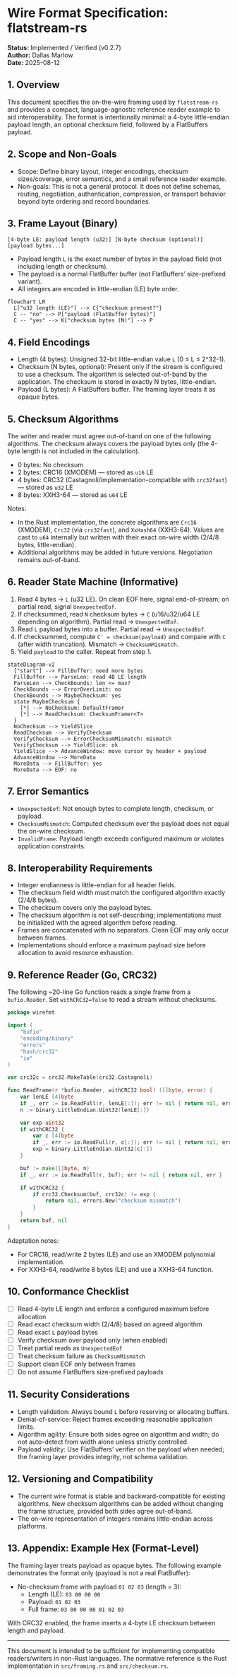 # Wire Format Specification: flatstream-rs

**Status:** Implemented / Verified (v0.2.7)  
**Author:** Dallas Marlow  
**Date:** 2025-08-12

## 1. Overview

This document specifies the on-the-wire framing used by `flatstream-rs` and provides a compact, language-agnostic reference reader example to aid interoperability. The format is intentionally minimal: a 4-byte little-endian payload length, an optional checksum field, followed by a FlatBuffers payload.

## 2. Scope and Non-Goals

- Scope: Define binary layout, integer encodings, checksum sizes/coverage, error semantics, and a small reference reader example.
- Non-goals: This is not a general protocol. It does not define schemas, routing, negotiation, authentication, compression, or transport behavior beyond byte ordering and record boundaries.

## 3. Frame Layout (Binary)

```
[4-byte LE: payload length (u32)] [N-byte checksum (optional)] [payload bytes...]
```

- Payload length `L` is the exact number of bytes in the payload field (not including length or checksum).
- The payload is a normal FlatBuffer buffer (not FlatBuffers’ size-prefixed variant).
- All integers are encoded in little-endian (LE) byte order.

```mermaid
flowchart LR
  L["u32 length (LE)"] --> C{"checksum present?"}
  C -- "no" --> P["payload (FlatBuffer bytes)"]
  C -- "yes" --> K["checksum bytes (N)"] --> P
```

## 4. Field Encodings

- Length (4 bytes): Unsigned 32-bit little-endian value `L` (0 ≤ L ≤ 2^32-1).
- Checksum (N bytes, optional): Present only if the stream is configured to use a checksum. The algorithm is selected out-of-band by the application. The checksum is stored in exactly N bytes, little-endian.
- Payload (L bytes): A FlatBuffers buffer. The framing layer treats it as opaque bytes.

## 5. Checksum Algorithms

The writer and reader must agree out-of-band on one of the following algorithms. The checksum always covers the payload bytes only (the 4-byte length is not included in the calculation).

- 0 bytes: No checksum
- 2 bytes: CRC16 (XMODEM) — stored as `u16` LE
- 4 bytes: CRC32 (Castagnoli/implementation-compatible with `crc32fast`) — stored as `u32` LE
- 8 bytes: XXH3-64 — stored as `u64` LE

Notes:
- In the Rust implementation, the concrete algorithms are `Crc16` (XMODEM), `Crc32` (via `crc32fast`), and `XxHash64` (XXH3-64). Values are cast to `u64` internally but written with their exact on-wire width (2/4/8 bytes, little-endian).
- Additional algorithms may be added in future versions. Negotiation remains out-of-band.

## 6. Reader State Machine (Informative)

1. Read 4 bytes → `L` (u32 LE). On clean EOF here, signal end-of-stream; on partial read, signal `UnexpectedEof`.
2. If checksummed, read `N` checksum bytes → `C` (u16/u32/u64 LE depending on algorithm). Partial read → `UnexpectedEof`.
3. Read `L` payload bytes into a buffer. Partial read → `UnexpectedEof`.
4. If checksummed, compute `C' = checksum(payload)` and compare with `C` (after width truncation). Mismatch → `ChecksumMismatch`.
5. Yield `payload` to the caller. Repeat from step 1.

```mermaid
stateDiagram-v2
  ["start"] --> FillBuffer: need more bytes
  FillBuffer --> ParseLen: read 4B LE length
  ParseLen --> CheckBounds: len <= max?
  CheckBounds --> ErrorOverLimit: no
  CheckBounds --> MaybeChecksum: yes
  state MaybeChecksum {
    [*] --> NoChecksum: DefaultFramer
    [*] --> ReadChecksum: ChecksumFramer<T>
  }
  NoChecksum --> YieldSlice
  ReadChecksum --> VerifyChecksum
  VerifyChecksum --> ErrorChecksumMismatch: mismatch
  VerifyChecksum --> YieldSlice: ok
  YieldSlice --> AdvanceWindow: move cursor by header + payload
  AdvanceWindow --> MoreData
  MoreData --> FillBuffer: yes
  MoreData --> EOF: no
```

## 7. Error Semantics

- `UnexpectedEof`: Not enough bytes to complete length, checksum, or payload.
- `ChecksumMismatch`: Computed checksum over the payload does not equal the on-wire checksum.
- `InvalidFrame`: Payload length exceeds configured maximum or violates application constraints.

## 8. Interoperability Requirements

- Integer endianness is little-endian for all header fields.
- The checksum field width must match the configured algorithm exactly (2/4/8 bytes).
- The checksum covers only the payload bytes.
- The checksum algorithm is not self-describing; implementations must be initialized with the agreed algorithm before reading.
- Frames are concatenated with no separators. Clean EOF may only occur between frames.
- Implementations should enforce a maximum payload size before allocation to avoid resource exhaustion.

## 9. Reference Reader (Go, CRC32)

The following ~20-line Go function reads a single frame from a `bufio.Reader`. Set `withCRC32=false` to read a stream without checksums.

```go
package wirefmt

import (
    "bufio"
    "encoding/binary"
    "errors"
    "hash/crc32"
    "io"
)

var crc32c = crc32.MakeTable(crc32.Castagnoli)

func ReadFrame(r *bufio.Reader, withCRC32 bool) ([]byte, error) {
    var lenLE [4]byte
    if _, err := io.ReadFull(r, lenLE[:]); err != nil { return nil, err }
    n := binary.LittleEndian.Uint32(lenLE[:])

    var exp uint32
    if withCRC32 {
        var c [4]byte
        if _, err := io.ReadFull(r, c[:]); err != nil { return nil, err }
        exp = binary.LittleEndian.Uint32(c[:])
    }

    buf := make([]byte, n)
    if _, err := io.ReadFull(r, buf); err != nil { return nil, err }

    if withCRC32 {
        if crc32.Checksum(buf, crc32c) != exp {
            return nil, errors.New("checksum mismatch")
        }
    }
    return buf, nil
}
```

Adaptation notes:
- For CRC16, read/write 2 bytes (LE) and use an XMODEM polynomial implementation.
- For XXH3-64, read/write 8 bytes (LE) and use a XXH3-64 function.

## 10. Conformance Checklist

- [ ] Read 4-byte LE length and enforce a configured maximum before allocation
- [ ] Read exact checksum width (2/4/8) based on agreed algorithm
- [ ] Read exact `L` payload bytes
- [ ] Verify checksum over payload only (when enabled)
- [ ] Treat partial reads as `UnexpectedEof`
- [ ] Treat checksum failure as `ChecksumMismatch`
- [ ] Support clean EOF only between frames
- [ ] Do not assume FlatBuffers size-prefixed payloads

## 11. Security Considerations

- Length validation: Always bound `L` before reserving or allocating buffers.
- Denial-of-service: Reject frames exceeding reasonable application limits.
- Algorithm agility: Ensure both sides agree on algorithm and width; do not auto-detect from width alone unless strictly controlled.
- Payload validity: Use FlatBuffers’ verifier on the payload when needed; the framing layer provides integrity, not schema validation.

## 12. Versioning and Compatibility

- The current wire format is stable and backward-compatible for existing algorithms. New checksum algorithms can be added without changing the frame structure, provided both sides agree out-of-band.
- The on-wire representation of integers remains little-endian across platforms.

## 13. Appendix: Example Hex (Format-Level)

The framing layer treats payload as opaque bytes. The following example demonstrates the format only (payload is not a real FlatBuffer):

- No-checksum frame with payload `01 02 03` (length = 3):
  - Length (LE): `03 00 00 00`
  - Payload: `01 02 03`
  - Full frame: `03 00 00 00 01 02 03`

With CRC32 enabled, the frame inserts a 4-byte LE checksum between length and payload.

---

This document is intended to be sufficient for implementing compatible readers/writers in non-Rust languages. The normative reference is the Rust implementation in `src/framing.rs` and `src/checksum.rs`.


